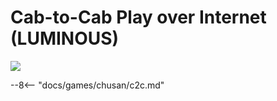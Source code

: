 # Cab-to-Cab Play over Internet (LUMINOUS)
<img src="/img/chunithm/sdhd/luminous.png">

--8<-- "docs/games/chusan/c2c.md"
